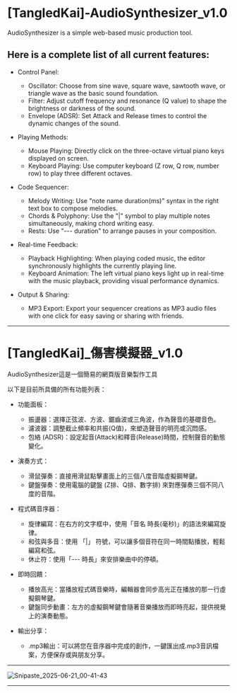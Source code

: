 # **[TangledKai]-AudioSynthesizer_v1.0**

AudioSynthesizer is a simple web-based music production tool.

## Here is a complete list of all current features:
* Control Panel:

  * Oscillator: Choose from sine wave, square wave, sawtooth wave, or triangle wave as the basic sound foundation.
  * Filter: Adjust cutoff frequency and resonance (Q value) to shape the brightness or darkness of the sound.
  * Envelope (ADSR): Set Attack and Release times to control the dynamic changes of the sound.

* Playing Methods:

  * Mouse Playing: Directly click on the three-octave virtual piano keys displayed on screen.
  * Keyboard Playing: Use computer keyboard (Z row, Q row, number row) to play three different octaves.

* Code Sequencer:

  * Melody Writing: Use "note name duration(ms)" syntax in the right text box to compose melodies.
  * Chords & Polyphony: Use the "|" symbol to play multiple notes simultaneously, making chord writing easy.
  * Rests: Use "--- duration" to arrange pauses in your composition.

* Real-time Feedback:

  * Playback Highlighting: When playing coded music, the editor synchronously highlights the currently playing line.
  * Keyboard Animation: The left virtual piano keys light up in real-time with the music playback, providing visual performance dynamics.

* Output & Sharing:

  * MP3 Export: Export your sequencer creations as MP3 audio files with one click for easy saving or sharing with friends.

_____

# **[TangledKai]_傷害模擬器_v1.0**

AudioSynthesizer這是一個簡易的網頁版音樂製作工具

以下是目前所具備的所有功能列表：

* 功能面板：
  * 振盪器：選擇正弦波、方波、鋸齒波或三角波，作為聲音的基礎音色。
  * 濾波器：調整截止頻率和共振(Q值)，來塑造聲音的明亮或沉悶感。
  * 包絡 (ADSR)：設定起音(Attack)和釋音(Release)時間，控制聲音的動態變化。

* 演奏方式：
  * 滑鼠彈奏：直接用滑鼠點擊畫面上的三個八度音階虛擬鋼琴鍵。
  * 鍵盤彈奏：使用電腦的鍵盤 (Z排、Q排、數字排) 來對應彈奏三個不同八度的音階。

* 程式碼音序器：
  * 旋律編寫：在右方的文字框中，使用「音名 時長(毫秒)」的語法來編寫旋律。
  * 和弦與多音：使用 「|」 符號，可以讓多個音符在同一時間點播放，輕鬆編寫和弦。
  * 休止符：使用「--- 時長」來安排樂曲中的停頓。

* 即時回饋：
  * 播放高光：當播放程式碼音樂時，編輯器會同步高光正在播放的那一行虛擬鋼琴鍵。
  * 鍵盤同步動畫：左方的虛擬鋼琴鍵會隨著音樂播放而即時亮起，提供視覺上的演奏動態。

* 輸出分享：
  * .mp3輸出：可以將您在音序器中完成的創作，一鍵匯出成.mp3音訊檔案，方便保存或與朋友分享。

_____

![Snipaste_2025-06-21_00-41-43](https://github.com/user-attachments/assets/8a6a85a9-2d88-498a-b3c2-965ddb2c3f5d)

_____






